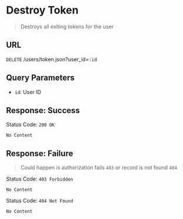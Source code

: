 # Destroy Token
> Destroys all exiting tokens for the user

## URL
`DELETE` /users/token.json?user_id=`:id`

## Query Parameters
* `id`: User ID  

## Response: Success
Status Code: `200 OK`
```
No Content
```

## Response: Failure
> Could happen is authorization fails `403` or record is not found `404`

Status Code: `403 Forbidden`
```
No Content
```

Status Code: `404 Not Found`
```
No Content
```